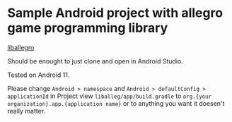 # Sample Android project with allegro game programming library

[liballegro](https://liballeg.org)

Should be enought to just clone and open in Android Studio.

Tested on Android 11.

Please change `Android > namespace` and `Android > defaultConfig > applicationId` in Project view `liballeg/app/build.gradle` to `org.{your organization}.app.{application name}` or to anything you want it doesen't really matter.

